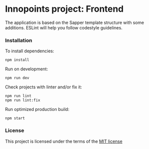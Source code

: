 # Innopoints project: Frontend

The application is based on the Sapper template structure
with some additions. ESLint will help you follow codestyle
guidelines.

### Installation

To install dependencies:
```
npm install
```

Run on development:
```
npm run dev
```

Check projects with linter and/or fix it:
```
npm run lint
npm run lint:fix
```

Run optimized production build:
```
npm start
```

### License
This project is licensed under the terms of the [MIT license](https://github.com/VanishMax/innopoints-frontend/blob/master/LICENSE)
